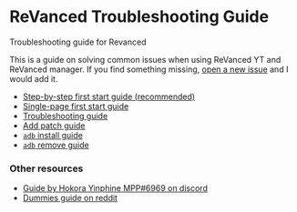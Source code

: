 # ReVanced Trouble​shooting Guide
Troubleshooting guide for Revanced

This is a guide on solving common issues when using ReVanced YT and ReVanced manager. If you find something missing, [open a new issue](https://github.com/SodaWithoutSparkles/revanced-troubleshooting-guide/issues/new) and I would add it.

- [Step-by-step first start guide (recommended)](step-by-step/00-preface.md)
- [Single-page first start guide](00-first-start.md)
- [Trouble​shooting guide](/troubleshoot/00-trouble-shooting.md)
- [Add patch guide](02-add-patch.md)
- [`adb` install guide](04-adb-install.md)
- [`adb` remove guide](03-adb-remove.md)

### Other resources

- [Guide by Hokora Yinphine MPP#6969 on discord](https://hokorayinphinempp.github.io/obsidian-git-sync/Revanced/1%20Start%20Here%21/Revanced%20Start/)
- [Dummies guide on reddit](https://www.reddit.com/r/revancedapp/comments/xlcny9/revanced_manager_guide_for_dummies/)
